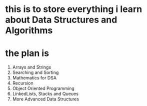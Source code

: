 # this is to store everything i learn about Data Structures and Algorithms



# the plan is 

1. Arrays and Strings
2. Searching and Sorting
3. Mathematics for DSA
4. Recursion
5. Object Oriented Programming
6. LinkedLists, Stacks and Queues
7. More Advanced Data Structures

